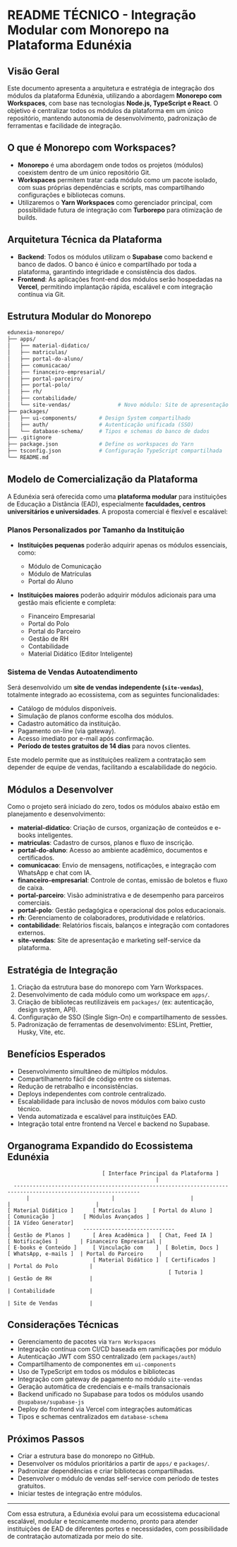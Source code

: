 # README TÉCNICO - Integração Modular com Monorepo na Plataforma Edunéxia

## Visão Geral
Este documento apresenta a arquitetura e estratégia de integração dos módulos da plataforma Edunéxia, utilizando a abordagem **Monorepo com Workspaces**, com base nas tecnologias **Node.js, TypeScript e React**. O objetivo é centralizar todos os módulos da plataforma em um único repositório, mantendo autonomia de desenvolvimento, padronização de ferramentas e facilidade de integração.

## O que é Monorepo com Workspaces?
- **Monorepo** é uma abordagem onde todos os projetos (módulos) coexistem dentro de um único repositório Git.
- **Workspaces** permitem tratar cada módulo como um pacote isolado, com suas próprias dependências e scripts, mas compartilhando configurações e bibliotecas comuns.
- Utilizaremos o **Yarn Workspaces** como gerenciador principal, com possibilidade futura de integração com **Turborepo** para otimização de builds.

## Arquitetura Técnica da Plataforma
- **Backend**: Todos os módulos utilizam o **Supabase** como backend e banco de dados. O banco é único e compartilhado por toda a plataforma, garantindo integridade e consistência dos dados.
- **Frontend**: As aplicações front-end dos módulos serão hospedadas na **Vercel**, permitindo implantação rápida, escalável e com integração contínua via Git.

## Estrutura Modular do Monorepo
```bash
edunexia-monorepo/
├── apps/
│   ├── material-didatico/
│   ├── matriculas/
│   ├── portal-do-aluno/
│   ├── comunicacao/
│   ├── financeiro-empresarial/
│   ├── portal-parceiro/
│   ├── portal-polo/
│   ├── rh/
│   ├── contabilidade/
│   └── site-vendas/               # Novo módulo: Site de apresentação e vendas self-service e whitelabel
├── packages/
│   ├── ui-components/       # Design System compartilhado
│   ├── auth/                # Autenticação unificada (SSO)
│   └── database-schema/     # Tipos e schemas do banco de dados
├── .gitignore
├── package.json             # Define os workspaces do Yarn
├── tsconfig.json            # Configuração TypeScript compartilhada
└── README.md
```

## Modelo de Comercialização da Plataforma
A Edunéxia será oferecida como uma **plataforma modular** para instituições de Educação a Distância (EAD), especialmente **faculdades, centros universitários e universidades**. A proposta comercial é flexível e escalável:

### Planos Personalizados por Tamanho da Instituição
- **Instituições pequenas** poderão adquirir apenas os módulos essenciais, como:
  - Módulo de Comunicação
  - Módulo de Matrículas
  - Portal do Aluno

- **Instituições maiores** poderão adquirir módulos adicionais para uma gestão mais eficiente e completa:
  - Financeiro Empresarial
  - Portal do Polo
  - Portal do Parceiro
  - Gestão de RH
  - Contabilidade
  - Material Didático (Editor Inteligente)

### Sistema de Vendas Autoatendimento
Será desenvolvido um **site de vendas independente (`site-vendas`)**, totalmente integrado ao ecossistema, com as seguintes funcionalidades:
- Catálogo de módulos disponíveis.
- Simulação de planos conforme escolha dos módulos.
- Cadastro automático da instituição.
- Pagamento on-line (via gateway).
- Acesso imediato por e-mail após confirmação.
- **Período de testes gratuitos de 14 dias** para novos clientes.

Este modelo permite que as instituições realizem a contratação sem depender de equipe de vendas, facilitando a escalabilidade do negócio.

## Módulos a Desenvolver
Como o projeto será iniciado do zero, todos os módulos abaixo estão em planejamento e desenvolvimento:
- **material-didatico**: Criação de cursos, organização de conteúdos e e-books inteligentes.
- **matriculas**: Cadastro de cursos, planos e fluxo de inscrição.
- **portal-do-aluno**: Acesso ao ambiente acadêmico, documentos e certificados.
- **comunicacao**: Envio de mensagens, notificações, e integração com WhatsApp e chat com IA.
- **financeiro-empresarial**: Controle de contas, emissão de boletos e fluxo de caixa.
- **portal-parceiro**: Visão administrativa e de desempenho para parceiros comerciais.
- **portal-polo**: Gestão pedagógica e operacional dos polos educacionais.
- **rh**: Gerenciamento de colaboradores, produtividade e relatórios.
- **contabilidade**: Relatórios fiscais, balanços e integração com contadores externos.
- **site-vendas**: Site de apresentação e marketing self-service da plataforma.

## Estratégia de Integração
1. Criação da estrutura base do monorepo com Yarn Workspaces.
2. Desenvolvimento de cada módulo como um workspace em `apps/`.
3. Criação de bibliotecas reutilizáveis em `packages/` (ex: autenticação, design system, API).
4. Configuração de SSO (Single Sign-On) e compartilhamento de sessões.
5. Padronização de ferramentas de desenvolvimento: ESLint, Prettier, Husky, Vite, etc.

## Benefícios Esperados
- Desenvolvimento simultâneo de múltiplos módulos.
- Compartilhamento fácil de código entre os sistemas.
- Redução de retrabalho e inconsistências.
- Deploys independentes com controle centralizado.
- Escalabilidade para inclusão de novos módulos com baixo custo técnico.
- Venda automatizada e escalável para instituições EAD.
- Integração total entre frontend na Vercel e backend no Supabase.

## Organograma Expandido do Ecossistema Edunéxia
```
                              [ Interface Principal da Plataforma ]
                                               |
  --------------------------------------------------------------------------------------------------------------
      |                          |                        |                        |                           |
[ Material Didático ]      [ Matrículas ]     [ Portal do Aluno ]         [ Comunicação ]         [ Módulos Avançados ]
[ IA Vídeo Generator]                                                     |                       -----------------------------
[ Gestão de Planos ]       [ Área Acadêmica ]   [ Chat, Feed IA ]         [ Notificações ]       | Financeiro Empresarial |
[ E-books e Conteúdo ]     [ Vinculação com    ]  [ Boletim, Docs ]       [ WhatsApp, e-mails ]  | Portal do Parceiro     |
                           [ Material Didático ]  [ Certificados ]                              | Portal do Polo          |
                                                   [ Tutoria ]                                   | Gestão de RH            |
                                                                                                 | Contabilidade           |
                                                                                                 | Site de Vendas          |
```

## Considerações Técnicas
- Gerenciamento de pacotes via `Yarn Workspaces`
- Integração contínua com CI/CD baseada em ramificações por módulo
- Autenticação JWT com SSO centralizado (em `packages/auth`)
- Compartilhamento de componentes em `ui-components`
- Uso de TypeScript em todos os módulos e bibliotecas
- Integração com gateway de pagamento no módulo `site-vendas`
- Geração automática de credenciais e e-mails transacionais
- Backend unificado no Supabase para todos os módulos usando `@supabase/supabase-js`
- Deploy do frontend via Vercel com integrações automáticas
- Tipos e schemas centralizados em `database-schema`

## Próximos Passos
- Criar a estrutura base do monorepo no GitHub.
- Desenvolver os módulos prioritários a partir de `apps/` e `packages/`.
- Padronizar dependências e criar bibliotecas compartilhadas.
- Desenvolver o módulo de vendas self-service com período de testes gratuitos.
- Iniciar testes de integração entre módulos.

---

Com essa estrutura, a Edunéxia evolui para um ecossistema educacional escalável, modular e tecnicamente moderno, pronto para atender instituições de EAD de diferentes portes e necessidades, com possibilidade de contratação automatizada por meio do site.
